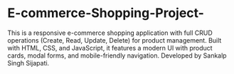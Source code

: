 # E-commerce-Shopping-Project-
 This is a responsive e-commerce shopping application with full CRUD operations (Create, Read, Update, Delete) for product management. Built with HTML, CSS, and JavaScript, it features a modern UI with product cards, modal forms, and mobile-friendly navigation. Developed by Sankalp Singh Sijapati.
